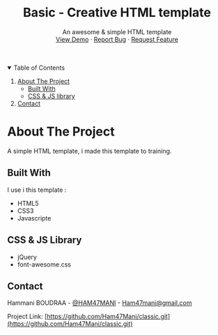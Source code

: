 <!--
    * Template Name      : Web Design
    * Template Version   : V 1.0.0
    * Template Url       : ...
    * Language           : HTML5, CSS3, jQuery 
    * Contact Me :  Skaype   :- Boudraa.Hamani
    *				Facebook :- Ham mani
    *				Email    :- Ham47mani@gmail.com
-->



<!-- PROJECT LOGO -->
<br />
<p align="center">

  <h1 align="center">Basic - Creative HTML template</h1>

  <p align="center">
    An awesome & simple HTML template 
    <br />
    <a href="">View Demo</a>
    ·
    <a href="">Report Bug</a>
    ·
    <a href="">Request Feature</a>
  </p>
</p>

<br />
<br />



<!-- TABLE OF CONTENTS -->
<details open="open">
  <summary>Table of Contents</summary>
  <ol>
    <li>
      <a href="#about-the-project">About The Project</a>
      <ul>
        <li><a href="#built-with">Built With</a></li>
        <li><a href="#CSS & JS Library">CSS & JS library</a></li>
      </ul>
    </li>
    <li><a href="#contact">Contact</a></li>
  </ol>
</details>



<!-- ABOUT THE PROJECT -->
# About The Project


A simple HTML template, i made this template to training.

## Built With

I use i this template :

* HTML5
* CSS3
* Javascripte

## CSS & JS Library
* jQuery
* font-awesome.css

<!-- CONTACT -->
## Contact

Hammani BOUDRAA - [@HAM47MANI](https://twitter.com/Ham7Mani) - Ham47mani@gmail.com

Project Link: [https://github.com/Ham47Mani/classic.git](https://github.com/Ham47Mani/classic.git)
